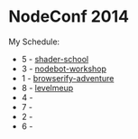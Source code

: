 # NodeConf 2014

My Schedule:
* 5 - [shader-school](https://www.npmjs.org/package/shader-school)
* 3 - [nodebot-workshop](https://www.npmjs.org/package/nodebot-workshop)
* 1 - [browserify-adventure](https://www.npmjs.org/package/browserify-adventure)
* 8 - [levelmeup](https://www.npmjs.org/package/levelmeup)
* 4 -
* 7 -
* 2 -
* 6 -
